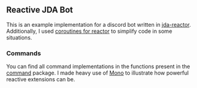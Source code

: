 
[jda-reactor]: https://github.com/MinnDevelopment/jda-reactor
[command]: https://github.com/MinnDevelopment/reactive-jda-bot/tree/master/src/main/kotlin/club/minnced/bot/command
[Mono]: https://projectreactor.io/docs/core/release/api/reactor/core/publisher/Mono.html
[coroutines for reactor]: https://github.com/Kotlin/kotlinx.coroutines/tree/master/reactive/kotlinx-coroutines-reactor

## Reactive JDA Bot

This is an example implementation for a discord bot written in [jda-reactor][].
Additionally, I used [coroutines for reactor][] to simplify code in some situations.

### Commands

You can find all command implementations in the functions present in the [command][] package.
I made heavy use of [Mono][] to illustrate how powerful reactive extensions can be.